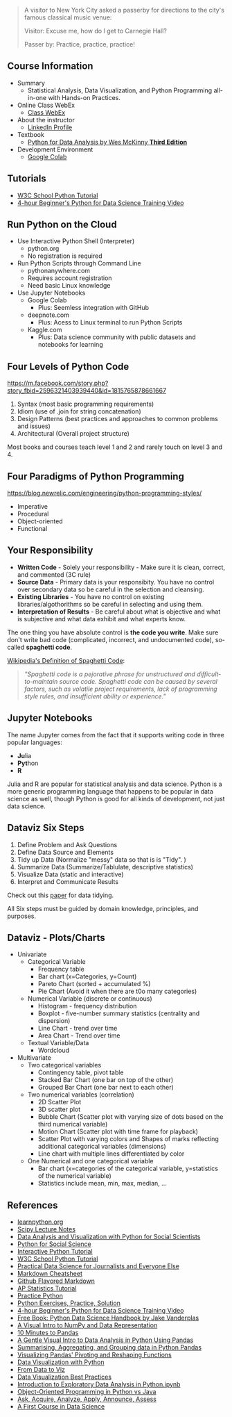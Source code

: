 >
> A visitor to New York City asked a passerby for 
> directions to the city's famous classical music venue:
>
> Visitor: Excuse me, how do I get to Carnegie Hall?
>
> Passer by: Practice, practice, practice!
> 

## Course Information
- Summary
    - Statistical Analysis, Data Visualization, and Python Programming all-in-one with Hands-on Practices.
- Online Class WebEx
    - [Class WebEx](http://umbc.webex.com/meet/jaywang)
- About the instructor
    - [LinkedIn Profile](https://www.linkedin.com/in/wcj365/)
- Textbook 
    - [Python for Data Analysis by Wes McKinny **Third Edition**](https://wesmckinney.com/book/)
- Development Environment
    - [Google Colab](https://colab.research.google.com/)

## Tutorials
- [W3C School Python Tutorial](https://www.w3schools.com/python/default.asp)
- [4-hour Beginner's Python for Data Science Training Video](https://www.youtube.com/watch?v=r-uOLxNrNk8&feature=emb_title&fbclid=IwAR0qJPcqezRICXAx1TAR28Ca5hrw_H9HkMOzyUWPFhyer4G2Lxxs4YdwYIY)

## Run Python on the Cloud 
- Use Interactive Python Shell (Interpreter) 
    - python.org 
    - No registration is required
- Run Python Scripts through Command Line
    - pythonanywhere.com
    - Requires account registration
    - Need basic Linux knowledge
- Use Jupyter Notebooks
    - Google Colab
        - Plus: Seemless integration with GitHub
    - deepnote.com 
        - Plus: Acess to Linux terminal to run Python Scripts  
    - Kaggle.com
        - Plus: Data science community with public datasets and notebooks for learning 

## Four Levels of Python Code
https://m.facebook.com/story.php?story_fbid=2596321403939440&id=1815765878661667
1. Syntax (most basic programming requirements)
2. Idiom (use of .join for string concatenation)
3. Design Patterns (best practices and approaches to common problems and issues)
4. Architectural (Overall project structure)

Most books and courses teach level 1 and 2 and rarely touch on level 3 and 4.

## Four Paradigms of Python Programming
https://blog.newrelic.com/engineering/python-programming-styles/
- Imperative
- Procedural
- Object-oriented
- Functional

## Your Responsibility
- **Written Code** - Solely your responsibility - Make sure it is clean, correct, and commented (3C rule)
- **Source Data** - Primary data is your responsibity. You have no control over secondary data so be careful in the selection and cleansing.
- **Existing Libraries** - You have no control on existing libraries/algothorithms so be careful in selecting and using them.
- **Interpretation of Results** - Be careful about what is objective and what is subjective and what data exhibit and what experts know.

The one thing you have absolute control is **the code you write**. Make sure don't write bad code (complicated, incorrect, and undocumented code), so-called **spaghetti code**.

[Wikipedia's Definition of Spaghetti Code](https://en.wikipedia.org/wiki/Spaghetti_code): 

> *"Spaghetti code is a pejorative phrase for unstructured and difficult-to-maintain source code. 
> Spaghetti code can be caused by several factors, such as volatile project requirements, 
> lack of programming style rules, and insufficient ability or experience."*

## Jupyter Notebooks
The name Jupyter comes from the fact that it supports writing code in three popular languages:
- **Ju**lia
- **Pyt**hon
- **R**

Julia and R are popular for statistical analysis and data science. Python is a more generic programming language that happens to be popular in data science as well, though Python is good for all kinds of development, not just data science.

## Dataviz Six Steps
1. Define Problem and Ask Questions
2. Define Data Source and Elements
3. Tidy up Data (Normalize "messy" data so that is is "Tidy". )
4. Summarize Data (Summarize/Tablulate, descriptive statistics)
5. Visualize Data (static and interactive)
6. Interpret and Communicate Results

Check out this [paper](https://www.jstatsoft.org/article/view/v059i10) for data tidying.

All Six steps must be guided by domain knowledge, principles, and purposes. 

## Dataviz - Plots/Charts
- Univariate
   - Categorical Variable 
       - Frequency table
       - Bar chart (x=Categories, y=Count)
       - Pareto Chart (sorted + accumulated %)
       - Pie Chart (Avoid it when there are t0o many categories)
   - Numerical Variable (discrete or continuous)
       - Histogram - frequency distribution 
       - Boxplot - five-number summary statistics (centrality and dispersion)
       - Line Chart - trend over time
       - Area Chart - Trend over time
   - Textual Variable/Data
       - Wordcloud
- Multivariate
   - Two categorical variables 
       - Contingency table, pivot table 
       - Stacked Bar Chart (one bar on top of the other)
       - Grouped Bar Chart (one bar next to each other)
   - Two numerical variables (correlation)
       - 2D Scatter Plot
       - 3D scatter plot
       - Bubble Chart (Scatter plot with varying size of dots based on the third numerical variable)
       - Motion Chart (Scatter plot with time frame for playback)
       - Scatter Plot with varying colors and Shapes of marks reflecting additional categorical variables (dimensions)
       - Line chart with multiple lines differentiated by color
   - One Numerical and one categorical variable
       - Bar chart (x=categories of the categorical variable, y=statistics of the numerical variable)
       - Statistics include mean, min, max, median, ...

## References
- [learnpython.org](http://learnpython.org)
- [Scipy Lecture Notes](http://scipy-lectures.org/index.html)
- [Data Analysis and Visualization with Python for Social Scientists](https://datacarpentry.org/python-socialsci/)
- [Python for Social Science](https://gawron.sdsu.edu/python_for_ss/course_core/book_draft/index.html)
- [Interactive Python Tutorial](http://littlecolumns.com/learn/python/)
- [W3C School Python Tutorial](https://www.w3schools.com/python/default.asp)
- [Practical Data Science for Journalists and Everyone Else](https://investigate.ai/)
- [Markdown Cheatsheet](https://www.markdownguide.org/cheat-sheet/)
- [Github Flavored Markdown](https://guides.github.com/pdfs/markdown-cheatsheet-online.pdf)
- [AP Statistics Tutorial](https://stattrek.com/tutorials/ap-statistics-tutorial.aspx)
- [Practice Python](https://www.practicepython.org/)
- [Python Exercises, Practice, Solution](https://www.w3resource.com/python-exercises/)
- [4-hour Beginner's Python for Data Science Training Video](https://www.youtube.com/watch?v=r-uOLxNrNk8&feature=emb_title&fbclid=IwAR0qJPcqezRICXAx1TAR28Ca5hrw_H9HkMOzyUWPFhyer4G2Lxxs4YdwYIY)
- [Free Book: Python Data Science Handbook by Jake Vanderplas](https://github.com/jakevdp/PythonDataScienceHandbook)
- [A Visual Intro to NumPy and Data Representation](http://jalammar.github.io/visual-numpy/)
- [10 Minutes to Pandas](https://pandas.pydata.org/pandas-docs/stable/user_guide/10min.html)
- [A Gentle Visual Intro to Data Analysis in Python Using Pandas](http://jalammar.github.io/gentle-visual-intro-to-data-analysis-python-pandas/)
- [Summarising, Aggregating, and Grouping data in Python Pandas](https://www.shanelynn.ie/summarising-aggregation-and-grouping-data-in-python-pandas/)
- [Visualizing Pandas' Pivoting and Reshaping Functions](http://jalammar.github.io/visualizing-pandas-pivoting-and-reshaping/)
- [Data Visualization with Python](https://www.shanelynn.ie/data-visualisation-in-python-pycon-dublin-2018-presentation/)
- [From Data to Viz](https://www.data-to-viz.com/)
- [Data Visualization Best Practices](https://mode.com/analytics-dispatch/data-visualization-best-practices/)
- [Introduction to Exploratory Data Analysis in Python.ipynb](https://github.com/ilyagerner/pandas/blob/master/Introduction%20to%20Exploratory%20Data%20Analysis%20in%20Python.ipynb)
- [Object-Oriented Programming in Python vs Java](https://realpython.com/oop-in-python-vs-java/)
- [Ask, Acquire, Analyze, Apply, Announce, Assess](https://qcc.qlik.com/mod/resource/view.php?id=21115) 
- [A First Course in Data Science](https://arxiv.org/pdf/1905.03121.pdf)
